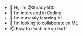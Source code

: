 - 👋 Hi, I’m @Shrady1410
- 👀 I’m interested in Coding
- 🌱 I’m currently learning AI
- 💞️ I’m looking to collaborate on ML
- 📫 How to reach me on earth

<!---
Shrady1410/Shrady1410 is a ✨ special ✨ repository because its `README.md` (this file) appears on your GitHub profile.
You can click the Preview link to take a look at your changes.
--->
